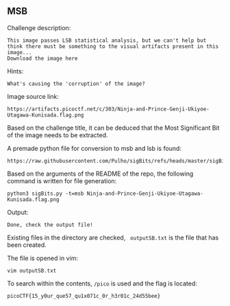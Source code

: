 ## MSB

Challenge description:
```
This image passes LSB statistical analysis, but we can't help but think there must be something to the visual artifacts present in this image...
Download the image here
```

Hints:
```
What's causing the 'corruption' of the image?

```

Image source link:
```
https://artifacts.picoctf.net/c/303/Ninja-and-Prince-Genji-Ukiyoe-Utagawa-Kunisada.flag.png
```

Based on the challenge title, it can be deduced that the Most Significant Bit of the image needs to be extracted.

A premade python file for conversion to msb and lsb is found:
```
https://raw.githubusercontent.com/Pulho/sigBits/refs/heads/master/sigBits.py
```

Based on the arguments of the README of the repo, the following command is written for file generation:
```
python3 sigBits.py -t=msb Ninja-and-Prince-Genji-Ukiyoe-Utagawa-Kunisada.flag.png
```

Output:
```
Done, check the output file!
```

Existing files in the directory are checked, ``` outputSB.txt``` is the file that has been created.

The file is opened in vim:
```
vim outputSB.txt
```

To search within the contents, ```/pico``` is used and the flag is located:
```
picoCTF{15_y0ur_que57_qu1x071c_0r_h3r01c_24d55bee}
```

